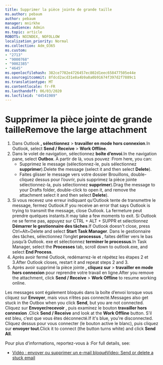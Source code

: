 ```yaml
---
title: Supprimer la pièce jointe de grande taille
ms.author: pebaum
author: pebaum
manager: mnirkhe
ms.audience: Admin
ms.topic: article
ROBOTS: NOINDEX, NOFOLLOW
localization_priority: Normal
ms.collection: Adm_O365
ms.custom:
- "2713"
- "9000768"
- "9002385"
- "4645"
ms.openlocfilehash: 382ce7702e4726457ec802d1eec658477505e44e
ms.sourcegitcommit: 8fdcd2acd31e8a4b9a8a0b91674f397d2f7889c1
ms.translationtype: MT
ms.contentlocale: fr-FR
ms.lasthandoff: 06/03/2020
ms.locfileid: "44541989"
---
```

# <a name="remove-the-large-attachment"></a><span data-ttu-id="25096-102">Supprimer la pièce jointe de grande taille</span><span class="sxs-lookup"><span data-stu-id="25096-102">Remove the large attachment</span></span>

1. <span data-ttu-id="25096-103">Dans Outlook **, sélectionnez**  >  **travailler en mode hors connexion**.</span><span class="sxs-lookup"><span data-stu-id="25096-103">In Outlook, select **Send / Receive** > **Work Offline**.</span></span> 
2. <span data-ttu-id="25096-104">Dans le volet de navigation, sélectionnez **boîte d’envoi**.</span><span class="sxs-lookup"><span data-stu-id="25096-104">In the navigation pane, select **Outbox**.</span></span> <span data-ttu-id="25096-105">À partir de là, vous pouvez :</span><span class="sxs-lookup"><span data-stu-id="25096-105">From here, you can:</span></span> 
    - <span data-ttu-id="25096-106">Supprimez le message (sélectionnez-le, puis sélectionnez **supprimer**).</span><span class="sxs-lookup"><span data-stu-id="25096-106">Delete the message (select it and then select **Delete**).</span></span>
    - <span data-ttu-id="25096-107">Faites glisser le message vers votre dossier Brouillons, double-cliquez dessus pour l’ouvrir, puis supprimez la pièce jointe sélectionnez-la, puis sélectionnez **supprimer**).</span><span class="sxs-lookup"><span data-stu-id="25096-107">Drag the message to your Drafts folder, double-click to open it, and remove the attachment select it and then select **Delete**).</span></span>
3. <span data-ttu-id="25096-108">Si vous recevez une erreur indiquant qu’Outlook tente de transmettre le message, fermez Outlook.</span><span class="sxs-lookup"><span data-stu-id="25096-108">If you receive an error that says Outlook is trying to transmit the message, close Outlook.</span></span> <span data-ttu-id="25096-109">La fermeture peut prendre quelques instants.</span><span class="sxs-lookup"><span data-stu-id="25096-109">It may take a few moments to exit.</span></span> <span data-ttu-id="25096-110">Si Outlook ne se ferme pas, appuyez sur CTRL + ALT + SUPPR et sélectionnez **Démarrer le gestionnaire des tâches**.</span><span class="sxs-lookup"><span data-stu-id="25096-110">If Outlook doesn't close, press Ctrl+Alt+Delete and select **Start Task Manager**.</span></span> <span data-ttu-id="25096-111">Dans le gestionnaire des tâches, sélectionnez l’onglet **processus** , faites défiler vers le bas jusqu’à Outlook. exe et sélectionnez **terminer le processus**.</span><span class="sxs-lookup"><span data-stu-id="25096-111">In Task Manager, select the **Processes** tab, scroll down to outlook.exe, and select **End Process**.</span></span>
4. <span data-ttu-id="25096-112">Après avoir fermé Outlook, redémarrez-le et répétez les étapes 2 et 3.</span><span class="sxs-lookup"><span data-stu-id="25096-112">After Outlook closes, restart it and repeat steps 2 and 3.</span></span> 
5. <span data-ttu-id="25096-113">Après avoir supprimé la pièce jointe **, cliquez sur**  >  **travailler en mode hors connexion** pour reprendre votre travail en ligne.</span><span class="sxs-lookup"><span data-stu-id="25096-113">After you remove the attachment, click **Send / Receive** > **Work Offline** to resume working online.</span></span> 

<span data-ttu-id="25096-114">Les messages sont également bloqués dans la boîte d’envoi lorsque vous cliquez sur **Envoyer**, mais vous n’êtes pas connecté.</span><span class="sxs-lookup"><span data-stu-id="25096-114">Messages also get stuck in the Outbox when you click **Send**, but you are not connected.</span></span> <span data-ttu-id="25096-115">Cliquez sur **Envoyer/recevoir** , puis examinez le bouton **travailler hors connexion** .</span><span class="sxs-lookup"><span data-stu-id="25096-115">Click **Send / Receive** and look at the **Work Offline** button.</span></span> <span data-ttu-id="25096-116">S’il est bleu, c’est que vous êtes déconnecté.</span><span class="sxs-lookup"><span data-stu-id="25096-116">If it's blue, you're disconnected.</span></span> <span data-ttu-id="25096-117">Cliquez dessus pour vous connecter (le bouton active le blanc), puis cliquez sur **envoyer tout**.</span><span class="sxs-lookup"><span data-stu-id="25096-117">Click it to connect (the button turns white) and click **Send All**.</span></span>
 
 <span data-ttu-id="25096-118">Pour plus d’informations, reportez-vous à :</span><span class="sxs-lookup"><span data-stu-id="25096-118">For full details, see:</span></span>
- [<span data-ttu-id="25096-119">Vidéo : envoyer ou supprimer un e-mail bloqué</span><span class="sxs-lookup"><span data-stu-id="25096-119">Video: Send or delete a stuck email</span></span>](https://support.office.com/article/Video-Send-or-delete-an-email-stuck-in-your-outbox-26d5d34a-4e5f-444a-a9e8-44db04a94dec) 